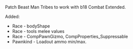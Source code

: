 Patch Beast Man Tribes to work with b18 Combat Extended.

Added:
- Race - bodyShape
- Race - tools melee values
- Race - CompPawnGizmo, CompProperties_Suppressable
- Pawnkind - Loadout ammo min/max.
